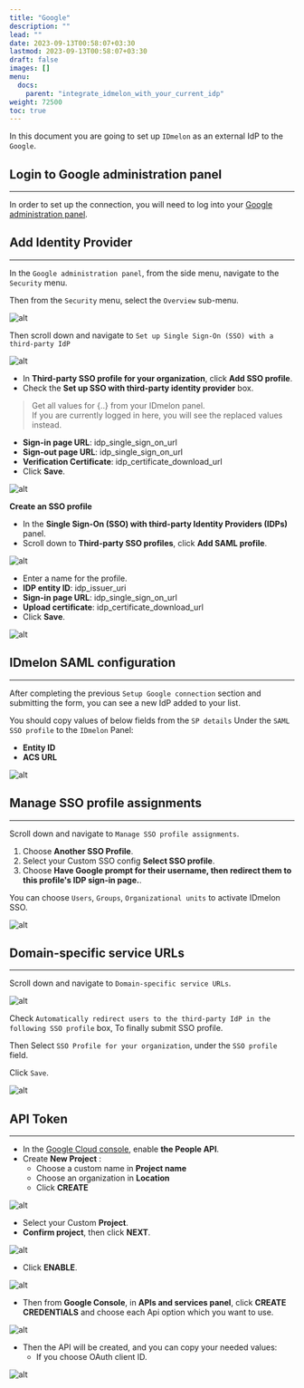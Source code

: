 ```yaml
---
title: "Google"
description: ""
lead: ""
date: 2023-09-13T00:58:07+03:30
lastmod: 2023-09-13T00:58:07+03:30
draft: false
images: []
menu:
  docs:
    parent: "integrate_idmelon_with_your_current_idp"
weight: 72500
toc: true
---
```


In this document you are going to set up `IDmelon` as an external IdP to the `Google`.  

## Login to Google administration panel  

---

In order to set up the connection, you will need to log into your [Google administration panel](https://admin.google.com).  

## Add Identity Provider  

---

In the `Google administration panel`, from the side menu, navigate to the `Security` menu.  

Then from the `Security` menu, select the `Overview` sub-menu.  

![alt](/images/vendor/sso/google_dashboard_01.png)  

Then scroll down and navigate to `Set up Single Sign-On (SSO) with a third-party IdP`  

![alt](/images/vendor/sso/google_dashboard_02.png)  

- In **Third-party SSO profile for your organization**, click **Add SSO profile**.  
- Check the **Set up SSO with third-party identity provider** box.  

> Get all values for {..} from your IDmelon panel.  
> If you are currently logged in here, you will see the replaced values instead.  

- **Sign-in page URL**: idp_single_sign_on_url  
- **Sign-out page URL**: idp_single_sign_on_url  
- **Verification Certificate**: idp_certificate_download_url  
- Click **Save**.  

![alt](/images/vendor/sso/google_dashboard_03.png)  

**Create an SSO profile**  

- In the **Single Sign-On (SSO) with third-party Identity Providers (IDPs)** panel.  
- Scroll down to **Third-party SSO profiles**, click **Add SAML profile**.  

![alt](/images/vendor/sso/google_dashboard_04.png)  

- Enter a name for the profile.  
- **IDP entity ID**: idp_issuer_uri  
- **Sign-in page URL**: idp_single_sign_on_url  
- **Upload certificate**: idp_certificate_download_url  
- Click **Save**.  

![alt](/images/vendor/sso/google_dashboard_05.png)  

## IDmelon SAML configuration  

---

After completing the previous `Setup Google connection` section and submitting the form,  you can see a new IdP added to your list.  

You should copy values of below fields from the `SP details` Under the `SAML SSO profile` to the `IDmelon` Panel:  

- **Entity ID**  
- **ACS URL**  

![alt](/images/vendor/sso/google_dashboard_06.png)  

## Manage SSO profile assignments  

---

Scroll down and navigate to `Manage SSO profile assignments`.  

1. Choose **Another SSO Profile**.  
2. Select your Custom SSO config **Select SSO profile**.  
3. Choose **Have Google prompt for their username, then redirect them to this profile's IDP sign-in page.**.  

You can choose `Users`, `Groups`, `Organizational units` to activate IDmelon SSO.

![alt](/images/vendor/sso/google_dashboard_07.png)  

## Domain-specific service URLs  

---

Scroll down and navigate to `Domain-specific service URLs`.  

![alt](/images/vendor/sso/google_dashboard_08.png)  

Check `Automatically redirect users to the third-party IdP in the following SSO profile` box, To finally submit SSO profile.  

Then Select `SSO Profile for your organization`, under the `SSO profile` field.  

Click `Save`.  

![alt](/images/vendor/sso/google_dashboard_09.png)  

## API Token  

---

- In the [Google Cloud console](https://console.cloud.google.com/apis), enable **the People API**.  
- Create **New Project** :  
  - Choose a custom name in **Project name**  
  - Choose an organization in **Location**  
  - Click **CREATE**  

![alt](/images/vendor/sso/google_dashboard_10.png)  

- Select your Custom **Project**.  
- **Confirm project**, then click **NEXT**.  

![alt](/images/vendor/sso/google_dashboard_11.png)  

- Click **ENABLE**.  

![alt](/images/vendor/sso/google_dashboard_12.png)  

- Then from **Google Console**, in **APIs and services panel**, click **CREATE CREDENTIALS** and choose each Api option which you want to use.  

![alt](/images/vendor/sso/google_dashboard_13.png)  

- Then the API will be created, and you can copy your needed values:  
  - If you choose OAuth client ID.  

![alt](/images/vendor/sso/google_dashboard_14.png)  

